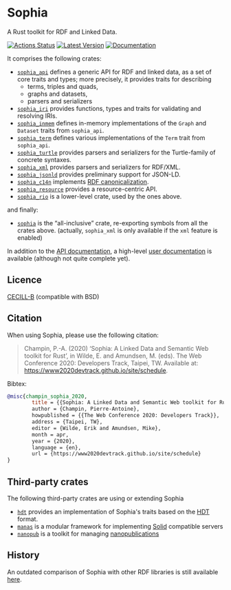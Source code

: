 # Sophia

A Rust toolkit for RDF and Linked Data.

[![Actions Status](https://github.com/pchampin/sophia_rs/actions/workflows/lint_and_test.yml/badge.svg)](https://github.com/pchampin/sophia_rs/actions)
[![Latest Version](https://img.shields.io/crates/v/sophia.svg)](https://crates.io/crates/sophia)
[![Documentation](https://docs.rs/sophia/badge.svg)](https://docs.rs/sophia/)

It comprises the following crates:

* [`sophia_api`] defines a generic API for RDF and linked data,
  as a set of core traits and types;
  more precisely, it provides traits for describing
  - terms, triples and quads,
  - graphs and datasets,
  - parsers and serializers
* [`sophia_iri`] provides functions, types and traits for validating and resolving IRIs.
* [`sophia_inmem`] defines in-memory implementations of the `Graph` and `Dataset` traits from `sophia_api`.
* [`sophia_term`] defines various implementations of the `Term` trait from `sophia_api`.
* [`sophia_turtle`] provides parsers and serializers for the Turtle-family of concrete syntaxes.
* [`sophia_xml`] provides parsers and serializers for RDF/XML.
* [`sophia_jsonld`] provides preliminary support for JSON-LD.
* [`sophia_c14n`] implements [RDF canonicalization].
* [`sophia_resource`] provides a resource-centric API.
* [`sophia_rio`] is a lower-level crate, used by the ones above. 

and finally:
* [`sophia`] is the “all-inclusive” crate,
  re-exporting symbols from all the crates above.
  (actually, `sophia_xml` is only available if the `xml` feature is enabled)

In addition to the [API documentation](https://docs.rs/sophia/),
a high-level [user documentation](https://pchampin.github.io/sophia_rs/) is available (although not quite complete yet).
  
## Licence

[CECILL-B] (compatible with BSD)

## Citation

When using Sophia, please use the following citation:

> Champin, P.-A. (2020) ‘Sophia: A Linked Data and Semantic Web toolkit for Rust’, in Wilde, E. and Amundsen, M. (eds). The Web Conference 2020: Developers Track, Taipei, TW. Available at: https://www2020devtrack.github.io/site/schedule.

Bibtex:
```bibtex
@misc{champin_sophia_2020,
        title = {{Sophia: A Linked Data and Semantic Web toolkit for Rust},
        author = {Champin, Pierre-Antoine},
        howpublished = {{The Web Conference 2020: Developers Track}},
        address = {Taipei, TW},
        editor = {Wilde, Erik and Amundsen, Mike},
        month = apr,
        year = {2020},
        language = {en},
        url = {https://www2020devtrack.github.io/site/schedule}
}
```

## Third-party crates

The following third-party crates are using or extending Sophia

* [`hdt`](https://crates.io/crates/hdt) provides an implementation of Sophia's traits based on the [HDT](https://www.rdfhdt.org/) format.
* [`manas`](https://crates.io/crates/manas) is a modular framework for implementing [Solid](https://solidproject.org/) compatible servers
* [`nanopub`](https://crates.io/crates/nanopub) is a toolkit for managing [nanopublications](https://nanopub.net/)

## History

An outdated comparison of Sophia with other RDF libraries is still available
[here](https://github.com/pchampin/sophia_benchmark/blob/master/benchmark_results.ipynb).


[`sophia_api`]: https://crates.io/crates/sophia_api
[`sophia_iri`]: https://crates.io/crates/sophia_iri
[`sophia_term`]: https://crates.io/crates/sophia_term
[`sophia_inmem`]: https://crates.io/crates/sophia_inmem
[`sophia_term`]: https://crates.io/crates/sophia_inmem
[`sophia_turtle`]: https://crates.io/crates/sophia_turtle
[`sophia_xml`]: https://crates.io/crates/sophia_xml
[`sophia_jsonld`]: https://crates.io/crates/sophia_jsonld
[`sophia_c14n`]: https://crates.io/crates/sophia_c14n
[`sophia_resource`]: https://crates.io/crates/sophia_resource
[`sophia_rio`]: https://crates.io/crates/sophia_rio
[`sophia`]: https://crates.io/crates/sophia
[CECILL-B]: https://cecill.info/licences/Licence_CeCILL-B_V1-en.html
[RDF test-suite]: https://github.com/w3c/rdf-tests/
[JSON-LD test-suite]: https://github.com/w3c/json-ld-api/
[RDF canonicalization]: https://www.w3.org/TR/rdf-canon/
